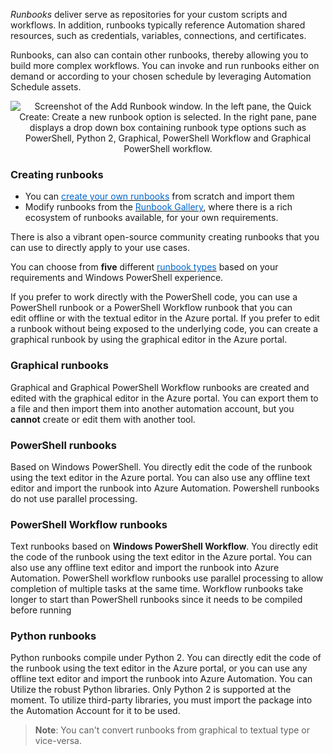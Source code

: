 
*Runbooks* deliver serve as repositories for your custom scripts and workflows. In addition, runbooks typically reference Automation shared resources, such as credentials, variables, connections, and certificates. 

Runbooks, can also can contain other runbooks, thereby allowing you to build more complex workflows. You can invoke and run runbooks either on demand or according to your chosen schedule by leveraging Automation Schedule assets.

<p style="text-align:center;"><img src="../Linked_Image_Files/createarunbook.png" alt="Screenshot of the Add Runbook window. In the left pane, the Quick Create: Create a new runbook option is selected. In the right pane, pane displays a drop down box containing runbook type options such as PowerShell, Python 2, Graphical, PowerShell Workflow and Graphical PowerShell workflow."></p>

### Creating runbooks
-  You can <a href="https://docs.microsoft.com/en-us/azure/automation/automation-creating-importing-runbook" target="_blank"><span style="color: #0066cc;" color="#0066cc">create your own runbooks</span></a> from scratch and import them
- Modify runbooks from the <a href="https://docs.microsoft.com/en-us/azure/automation/automation-runbook-gallery" target="_blank"><span style="color: #0066cc;" color="#0066cc">Runbook Gallery</span></a>, where there is a rich ecosystem of runbooks available, for your own requirements. 

There is also a vibrant open-source community creating runbooks that you can use to directly apply to your use cases. 

You can choose from **five** different <a href="https://azure.microsoft.com/en-us/documentation/articles/automation-runbook-types" target="_blank"><span style="color: #0066cc;" color="#0066cc">runbook types</span></a> based on your requirements and Windows PowerShell experience.

 If you prefer to work directly with the PowerShell code, you can use a PowerShell runbook or a PowerShell Workflow runbook that you can edit offline or with the textual editor in the Azure portal. If you prefer to edit a runbook without being exposed to the underlying code, you can create a graphical runbook by using the graphical editor in the Azure portal.

### Graphical runbooks
Graphical and Graphical PowerShell Workflow runbooks are created and edited with the graphical editor in the Azure portal. You can export them to a file and then import them into another automation account, but you **cannot** create or edit them with another tool.

### PowerShell runbooks
Based on Windows PowerShell. You directly edit the code of the runbook using the text editor in the Azure portal. You can also use any offline text editor and import the runbook into Azure Automation. Powershell runbooks do not use parallel processing. 

### PowerShell Workflow runbooks
Text runbooks based on **Windows PowerShell Workflow**. You directly edit the code of the runbook using the text editor in the Azure portal. You can also use any offline text editor and import the runbook into Azure Automation. PowerShell workflow runbooks use parallel processing to allow completion of multiple tasks at the same time. Workflow runbooks take longer to start than PowerShell runbooks since it needs to be compiled before running

### Python runbooks
Python runbooks compile under Python 2. You can directly edit the code of the runbook using the text editor in the Azure portal, or you can use any offline text editor and import the runbook into Azure Automation. You can Utilize the robust Python libraries. Only Python 2 is supported at the moment. To utilize third-party libraries, you must import the package into the Automation Account for it to be used.


> **Note**: You can't convert runbooks from graphical to textual type or vice-versa.


